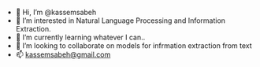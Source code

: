 - 👋 Hi, I’m @kassemsabeh
- 👀 I’m interested in Natural Language Processing and Information Extraction.
- 🌱 I’m currently learning whatever I can..
- 💞️ I’m looking to collaborate on models for infrmation extraction from text
- 📫 kassemsabeh@gmail.com

<!---
kassemsabeh/kassemsabeh is a ✨ special ✨ repository because its `README.md` (this file) appears on your GitHub profile.
You can click the Preview link to take a look at your changes.
--->
